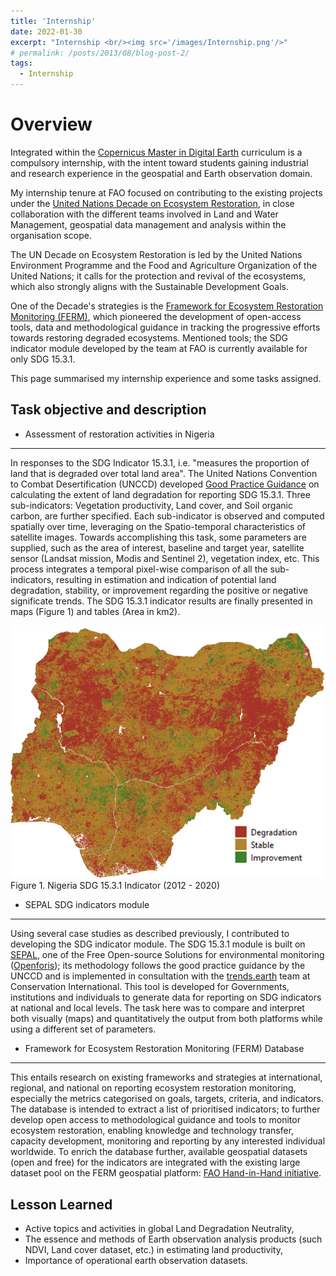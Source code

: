 ```yaml
---
title: 'Internship'
date: 2022-01-30
excerpt: "Internship <br/><img src='/images/Internship.png'/>"
# permalink: /posts/2013/08/blog-post-2/
tags:
  - Internship
---
```



Overview
======

Integrated within the [Copernicus Master in Digital Earth](https://www.master-cde.eu/) curriculum is a compulsory internship, with the intent toward students gaining industrial and research experience in the geospatial and Earth observation domain.  

My internship tenure at FAO focused on contributing to the existing projects under the [United Nations Decade on Ecosystem Restoration](https://www.decadeonrestoration.org/), in close collaboration with the different teams involved in Land and Water Management, geospatial data management and analysis within the organisation scope.

The UN Decade on Ecosystem Restoration is led by the United Nations Environment Programme and the Food and Agriculture Organization of the United Nations; it calls for the protection and revival of the ecosystems, which also strongly aligns with the Sustainable Development Goals.

One of the Decade's strategies is the [Framework for Ecosystem Restoration Monitoring (FERM)](https://www.fao.org/national-forest-monitoring/ferm/en/#:~:text=As%20outlined%20in%20the%20Decade's,countries%2C%20under%20one%20common%20umbrella%2C), which pioneered the development of open-access tools, data and methodological guidance in tracking the progressive efforts towards restoring degraded ecosystems. Mentioned tools; the SDG indicator module developed by the team at FAO is currently available for only SDG 15.3.1.

This page summarised my internship experience and some tasks assigned.

Task objective and description
---

- Assessment of restoration activities in Nigeria

---
 In responses to the SDG Indicator 15.3.1, i.e. "measures the proportion of land that is degraded over total land area". The United Nations Convention to Combat Desertification (UNCCD) developed [Good Practice Guidance](http://www2.unccd.int/sites/default/files/relevant-links/2017-10/Good%20Practice%20Guidance_SDG%20Indicator%2015.3.1_Version%201.0.pdf) on calculating the extent of land degradation for reporting SDG 15.3.1. Three sub-indicators: Vegetation productivity, Land cover, and Soil organic carbon, are further specified. Each sub-indicator is observed and computed spatially over time, leveraging on the Spatio-temporal characteristics of satellite images.
Towards accomplishing this task, some parameters are supplied, such as the area of interest, baseline and target year, satellite sensor (Landsat mission, Modis and Sentinel 2), vegetation index, etc. This process integrates a temporal pixel-wise comparison of all the sub-indicators, resulting in estimation and indication of potential land degradation, stability, or improvement regarding the positive or negative significate trends. The SDG 15.3.1 indicator results are finally presented in maps (Figure 1) and tables (Area in km2).  

<img src="/images/nig_sdg.png" alt="SDG_Indicator_Nigeria"/>
Figure 1. Nigeria SDG 15.3.1 Indicator (2012 - 2020)  

- SEPAL SDG indicators module

---
Using several case studies as described previously, I contributed to developing the SDG indicator module. The SDG 15.3.1 module is built on [SEPAL](https://sepal.io/), one of the Free Open-source Solutions for environmental monitoring ([Openforis](https://openforis.org/)); its methodology follows the good practice guidance by the UNCCD and is implemented in consultation with the [trends.earth](https://trends.earth/) team at Conservation International. This tool is developed for Governments, institutions and individuals to generate data for reporting on SDG indicators at national and local levels.
The task here was to compare and interpret both visually (maps) and quantitatively the output from both platforms while using a different set of parameters.

- Framework for Ecosystem Restoration Monitoring (FERM) Database

---
This entails research on existing frameworks and strategies at international, regional, and national on reporting ecosystem restoration monitoring, especially the metrics categorised on goals, targets, criteria, and indicators. The database is intended to extract a list of prioritised indicators; to further develop open access to methodological guidance and tools to monitor ecosystem restoration, enabling knowledge and technology transfer, capacity development, monitoring and reporting by any interested individual worldwide.
To enrich the database further, available geospatial datasets (open and free) for the indicators are integrated with the existing large dataset pool on the FERM geospatial platform: [FAO Hand-in-Hand initiative](https://data.apps.fao.org/ferm/).

Lesson Learned
---

- Active topics and activities in global Land Degradation Neutrality,
- The essence and methods of Earth observation analysis products (such NDVI, Land cover dataset, etc.) in estimating land productivity,
- Importance of operational earth observation datasets.
